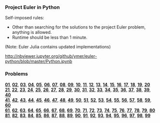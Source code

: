 ### Project Euler in Python

Self-imposed rules:
- Other than searching for the solutions to the project Euler problem, anything is allowed.
- Runtime should be less than 1 minute.

(Note: Euler Julia contains updated implementations)

http://nbviewer.jupyter.org/github/ymer/euler-python/blob/master/Python.ipynb


### Problems
[**01**](http://nbviewer.jupyter.org/github/ymer/euler-python/blob/master/Python.ipynb#p01), [**02**](http://nbviewer.jupyter.org/github/ymer/euler-python/blob/master/Python.ipynb#p02), [**03**](http://nbviewer.jupyter.org/github/ymer/euler-python/blob/master/Python.ipynb#p03), [**04**](http://nbviewer.jupyter.org/github/ymer/euler-python/blob/master/Python.ipynb#p04), [**05**](http://nbviewer.jupyter.org/github/ymer/euler-python/blob/master/Python.ipynb#p05), [**06**](http://nbviewer.jupyter.org/github/ymer/euler-python/blob/master/Python.ipynb#p06), [**07**](http://nbviewer.jupyter.org/github/ymer/euler-python/blob/master/Python.ipynb#p07), [**08**](http://nbviewer.jupyter.org/github/ymer/euler-python/blob/master/Python.ipynb#p08), [**09**](http://nbviewer.jupyter.org/github/ymer/euler-python/blob/master/Python.ipynb#p09), [**10**](http://nbviewer.jupyter.org/github/ymer/euler-python/blob/master/Python.ipynb#p10), [**11**](http://nbviewer.jupyter.org/github/ymer/euler-python/blob/master/Python.ipynb#p11), [**12**](http://nbviewer.jupyter.org/github/ymer/euler-python/blob/master/Python.ipynb#p12), [**13**](http://nbviewer.jupyter.org/github/ymer/euler-python/blob/master/Python.ipynb#p13), [**14**](http://nbviewer.jupyter.org/github/ymer/euler-python/blob/master/Python.ipynb#p14), [**15**](http://nbviewer.jupyter.org/github/ymer/euler-python/blob/master/Python.ipynb#p15), [**16**](http://nbviewer.jupyter.org/github/ymer/euler-python/blob/master/Python.ipynb#p16), [**17**](http://nbviewer.jupyter.org/github/ymer/euler-python/blob/master/Python.ipynb#p17), [**18**](http://nbviewer.jupyter.org/github/ymer/euler-python/blob/master/Python.ipynb#p18), [**19**](http://nbviewer.jupyter.org/github/ymer/euler-python/blob/master/Python.ipynb#p19), [**20**](http://nbviewer.jupyter.org/github/ymer/euler-python/blob/master/Python.ipynb#p20)  
[**21**](http://nbviewer.jupyter.org/github/ymer/euler-python/blob/master/Python.ipynb#p21), [**22**](http://nbviewer.jupyter.org/github/ymer/euler-python/blob/master/Python.ipynb#p22), [**23**](http://nbviewer.jupyter.org/github/ymer/euler-python/blob/master/Python.ipynb#p23), [**24**](http://nbviewer.jupyter.org/github/ymer/euler-python/blob/master/Python.ipynb#p24), [**25**](http://nbviewer.jupyter.org/github/ymer/euler-python/blob/master/Python.ipynb#p25), [**26**](http://nbviewer.jupyter.org/github/ymer/euler-python/blob/master/Python.ipynb#p26), [**27**](http://nbviewer.jupyter.org/github/ymer/euler-python/blob/master/Python.ipynb#p27), [**28**](http://nbviewer.jupyter.org/github/ymer/euler-python/blob/master/Python.ipynb#p28), [**29**](http://nbviewer.jupyter.org/github/ymer/euler-python/blob/master/Python.ipynb#p29), [**30**](http://nbviewer.jupyter.org/github/ymer/euler-python/blob/master/Python.ipynb#p30), [**31**](http://nbviewer.jupyter.org/github/ymer/euler-python/blob/master/Python.ipynb#p31), [**32**](http://nbviewer.jupyter.org/github/ymer/euler-python/blob/master/Python.ipynb#p32), [**33**](http://nbviewer.jupyter.org/github/ymer/euler-python/blob/master/Python.ipynb#p33), [**34**](http://nbviewer.jupyter.org/github/ymer/euler-python/blob/master/Python.ipynb#p34), [**35**](http://nbviewer.jupyter.org/github/ymer/euler-python/blob/master/Python.ipynb#p35), [**36**](http://nbviewer.jupyter.org/github/ymer/euler-python/blob/master/Python.ipynb#p36), [**37**](http://nbviewer.jupyter.org/github/ymer/euler-python/blob/master/Python.ipynb#p37), [**38**](http://nbviewer.jupyter.org/github/ymer/euler-python/blob/master/Python.ipynb#p38), [**39**](http://nbviewer.jupyter.org/github/ymer/euler-python/blob/master/Python.ipynb#p39), [**40**](http://nbviewer.jupyter.org/github/ymer/euler-python/blob/master/Python.ipynb#p40)  
[**41**](http://nbviewer.jupyter.org/github/ymer/euler-python/blob/master/Python.ipynb#p41), [**42**](http://nbviewer.jupyter.org/github/ymer/euler-python/blob/master/Python.ipynb#p42), [**43**](http://nbviewer.jupyter.org/github/ymer/euler-python/blob/master/Python.ipynb#p43), [**44**](http://nbviewer.jupyter.org/github/ymer/euler-python/blob/master/Python.ipynb#p44), [**45**](http://nbviewer.jupyter.org/github/ymer/euler-python/blob/master/Python.ipynb#p45), [**46**](http://nbviewer.jupyter.org/github/ymer/euler-python/blob/master/Python.ipynb#p46), [**47**](http://nbviewer.jupyter.org/github/ymer/euler-python/blob/master/Python.ipynb#p47), [**48**](http://nbviewer.jupyter.org/github/ymer/euler-python/blob/master/Python.ipynb#p48), [**49**](http://nbviewer.jupyter.org/github/ymer/euler-python/blob/master/Python.ipynb#p49), [**50**](http://nbviewer.jupyter.org/github/ymer/euler-python/blob/master/Python.ipynb#p50), [**51**](http://nbviewer.jupyter.org/github/ymer/euler-python/blob/master/Python.ipynb#p51), [**52**](http://nbviewer.jupyter.org/github/ymer/euler-python/blob/master/Python.ipynb#p52), [**53**](http://nbviewer.jupyter.org/github/ymer/euler-python/blob/master/Python.ipynb#p53), [**54**](http://nbviewer.jupyter.org/github/ymer/euler-python/blob/master/Python.ipynb#p54), [**55**](http://nbviewer.jupyter.org/github/ymer/euler-python/blob/master/Python.ipynb#p55), [**56**](http://nbviewer.jupyter.org/github/ymer/euler-python/blob/master/Python.ipynb#p56), [**57**](http://nbviewer.jupyter.org/github/ymer/euler-python/blob/master/Python.ipynb#p57), [**58**](http://nbviewer.jupyter.org/github/ymer/euler-python/blob/master/Python.ipynb#p58), [**59**](http://nbviewer.jupyter.org/github/ymer/euler-python/blob/master/Python.ipynb#p59), [**60**](http://nbviewer.jupyter.org/github/ymer/euler-python/blob/master/Python.ipynb#p60)  
[**61**](http://nbviewer.jupyter.org/github/ymer/euler-python/blob/master/Python.ipynb#p61), [**62**](http://nbviewer.jupyter.org/github/ymer/euler-python/blob/master/Python.ipynb#p62), [**63**](http://nbviewer.jupyter.org/github/ymer/euler-python/blob/master/Python.ipynb#p63), [**64**](http://nbviewer.jupyter.org/github/ymer/euler-python/blob/master/Python.ipynb#p64), [**65**](http://nbviewer.jupyter.org/github/ymer/euler-python/blob/master/Python.ipynb#p65), [**66**](http://nbviewer.jupyter.org/github/ymer/euler-python/blob/master/Python.ipynb#p66), [**67**](http://nbviewer.jupyter.org/github/ymer/euler-python/blob/master/Python.ipynb#p67), [**68**](http://nbviewer.jupyter.org/github/ymer/euler-python/blob/master/Python.ipynb#p68), [**69**](http://nbviewer.jupyter.org/github/ymer/euler-python/blob/master/Python.ipynb#p69), [**70**](http://nbviewer.jupyter.org/github/ymer/euler-python/blob/master/Python.ipynb#p70), [**71**](http://nbviewer.jupyter.org/github/ymer/euler-python/blob/master/Python.ipynb#p71), [**72**](http://nbviewer.jupyter.org/github/ymer/euler-python/blob/master/Python.ipynb#p72), [**73**](http://nbviewer.jupyter.org/github/ymer/euler-python/blob/master/Python.ipynb#p73), [**74**](http://nbviewer.jupyter.org/github/ymer/euler-python/blob/master/Python.ipynb#p74), [**75**](http://nbviewer.jupyter.org/github/ymer/euler-python/blob/master/Python.ipynb#p75), [**76**](http://nbviewer.jupyter.org/github/ymer/euler-python/blob/master/Python.ipynb#p76), [**77**](http://nbviewer.jupyter.org/github/ymer/euler-python/blob/master/Python.ipynb#p77), [**78**](http://nbviewer.jupyter.org/github/ymer/euler-python/blob/master/Python.ipynb#p78), [**79**](http://nbviewer.jupyter.org/github/ymer/euler-python/blob/master/Python.ipynb#p79), [**80**](http://nbviewer.jupyter.org/github/ymer/euler-python/blob/master/Python.ipynb#p80)  
[**81**](http://nbviewer.jupyter.org/github/ymer/euler-python/blob/master/Python.ipynb#p81), [**82**](http://nbviewer.jupyter.org/github/ymer/euler-python/blob/master/Python.ipynb#p82), [**83**](http://nbviewer.jupyter.org/github/ymer/euler-python/blob/master/Python.ipynb#p83), [**84**](http://nbviewer.jupyter.org/github/ymer/euler-python/blob/master/Python.ipynb#p84), [**85**](http://nbviewer.jupyter.org/github/ymer/euler-python/blob/master/Python.ipynb#p85), [**86**](http://nbviewer.jupyter.org/github/ymer/euler-python/blob/master/Python.ipynb#p86), [**87**](http://nbviewer.jupyter.org/github/ymer/euler-python/blob/master/Python.ipynb#p87), [**88**](http://nbviewer.jupyter.org/github/ymer/euler-python/blob/master/Python.ipynb#p88), [**89**](http://nbviewer.jupyter.org/github/ymer/euler-python/blob/master/Python.ipynb#p89), [**90**](http://nbviewer.jupyter.org/github/ymer/euler-python/blob/master/Python.ipynb#p90), [**91**](http://nbviewer.jupyter.org/github/ymer/euler-python/blob/master/Python.ipynb#p91), [**92**](http://nbviewer.jupyter.org/github/ymer/euler-python/blob/master/Python.ipynb#p92), [**93**](http://nbviewer.jupyter.org/github/ymer/euler-python/blob/master/Python.ipynb#p93), [**94**](http://nbviewer.jupyter.org/github/ymer/euler-python/blob/master/Python.ipynb#p94), [**95**](http://nbviewer.jupyter.org/github/ymer/euler-python/blob/master/Python.ipynb#p95), [**96**](http://nbviewer.jupyter.org/github/ymer/euler-python/blob/master/Python.ipynb#p96), [**97**](http://nbviewer.jupyter.org/github/ymer/euler-python/blob/master/Python.ipynb#p97), [**98**](http://nbviewer.jupyter.org/github/ymer/euler-python/blob/master/Python.ipynb#p98), [**99**](http://nbviewer.jupyter.org/github/ymer/euler-python/blob/master/Python.ipynb#p99)